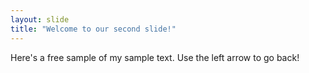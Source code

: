 ```yaml
---
layout: slide
title: "Welcome to our second slide!"
---
```

Here's a free sample of my sample text.
Use the left arrow to go back!
